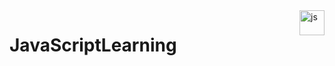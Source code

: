 <img align=right src='https://upload.wikimedia.org/wikipedia/commons/6/6a/JavaScript-logo.png' height='40' width='auto' alt="js">

# JavaScriptLearning
